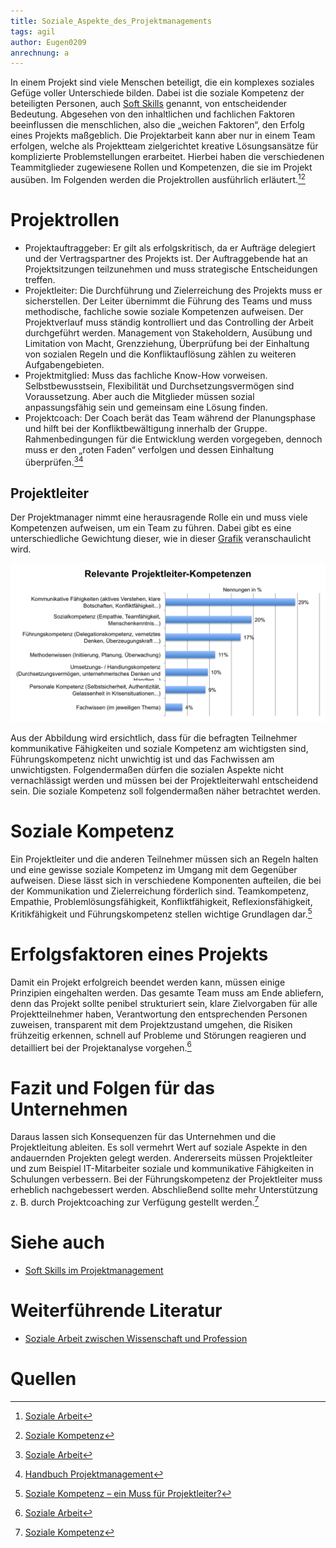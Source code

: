 ```yaml
---
title: Soziale_Aspekte_des_Projektmanagements
tags: agil
author: Eugen0209
anrechnung: a
---
```

In einem Projekt sind viele Menschen beteiligt, die ein komplexes soziales Gefüge voller Unterschiede bilden. Dabei ist die soziale Kompetenz der beteiligten Personen, auch [Soft Skills](Softskills_im_Projektmanagement.md) genannt, von entscheidender Bedeutung. Abgesehen von den inhaltlichen und fachlichen Faktoren beeinflussen die menschlichen, also die „weichen Faktoren“, den Erfolg eines Projekts maßgeblich. Die Projektarbeit kann aber nur in einem Team erfolgen, welche als Projektteam zielgerichtet kreative Lösungsansätze für komplizierte Problemstellungen erarbeitet. Hierbei haben die verschiedenen Teammitglieder zugewiesene Rollen und Kompetenzen, die sie im Projekt ausüben. Im Folgenden werden die Projektrollen ausführlich erläutert.[^1][^2]

# Projektrollen

*	Projektauftraggeber: Er gilt als erfolgskritisch, da er Aufträge delegiert und der Vertragspartner des Projekts ist. Der Auftraggebende hat an Projektsitzungen teilzunehmen und muss strategische Entscheidungen treffen.
*	Projektleiter: Die Durchführung und Zielerreichung des Projekts muss er sicherstellen. Der Leiter übernimmt die Führung des Teams und muss methodische, fachliche sowie soziale Kompetenzen aufweisen. Der Projektverlauf muss ständig kontrolliert und das Controlling der Arbeit durchgeführt werden. Management von Stakeholdern, Ausübung und Limitation von Macht, Grenzziehung, Überprüfung bei der Einhaltung von sozialen Regeln und die Konfliktauflösung zählen zu weiteren Aufgabengebieten.
*	Projektmitglied: Muss das fachliche Know-How vorweisen. Selbstbewusstsein, Flexibilität und Durchsetzungsvermögen sind Voraussetzung. Aber auch die Mitglieder müssen sozial anpassungsfähig sein und gemeinsam eine Lösung finden.
*	Projektcoach: Der Coach berät das Team während der Planungsphase und hilft bei der Konfliktbewältigung innerhalb der Gruppe. Rahmenbedingungen für die Entwicklung werden vorgegeben, dennoch muss er den „roten Faden“ verfolgen und dessen Einhaltung überprüfen.[^1][^3]


## Projektleiter

Der Projektmanager nimmt eine herausragende Rolle ein und muss viele Kompetenzen aufweisen, um ein Team zu führen. Dabei gibt es eine unterschiedliche Gewichtung dieser, wie in dieser [Grafik](https://pm-blog.com/2010/07/01/was-muss-ein-projektleiter-konnen/) veranschaulicht wird.

![Abbildung_2](Soziale_Aspekte_des_Projektmanagements/pl_kompetenzen.png)


Aus der Abbildung wird ersichtlich, dass für die befragten Teilnehmer kommunikative Fähigkeiten und soziale Kompetenz am wichtigsten sind, Führungskompetenz nicht unwichtig ist und das Fachwissen am unwichtigsten. Folgendermaßen dürfen die sozialen Aspekte nicht vernachlässigt werden und müssen bei der Projektleiterwahl entscheidend sein. Die soziale Kompetenz soll folgendermaßen näher betrachtet werden. 


# Soziale Kompetenz

Ein Projektleiter und die anderen Teilnehmer müssen sich an Regeln halten und eine gewisse soziale Kompetenz im Umgang mit dem Gegenüber aufweisen. Diese lässt sich in verschiedene Komponenten aufteilen, die bei der Kommunikation und Zielerreichung förderlich sind. Teamkompetenz, Empathie, Problemlösungsfähigkeit, Konfliktfähigkeit, Reflexionsfähigkeit, Kritikfähigkeit und Führungskompetenz stellen wichtige Grundlagen dar.[^4]

# Erfolgsfaktoren eines Projekts

Damit ein Projekt erfolgreich beendet werden kann, müssen einige Prinzipien eingehalten werden. Das gesamte Team muss am Ende abliefern, denn das Projekt sollte penibel strukturiert sein, klare Zielvorgaben für alle Projektteilnehmer haben, Verantwortung den entsprechenden Personen zuweisen, transparent mit dem Projektzustand umgehen, die Risiken frühzeitig erkennen, schnell auf Probleme und Störungen reagieren und detailliert bei der Projektanalyse vorgehen.[^1]

# Fazit und Folgen für das Unternehmen 

Daraus lassen sich Konsequenzen für das Unternehmen und die Projektleitung ableiten. Es soll vermehrt Wert auf soziale Aspekte in den andauernden Projekten gelegt werden. Andererseits müssen Projektleiter und zum Beispiel IT-Mitarbeiter soziale und kommunikative Fähigkeiten in Schulungen verbessern. Bei der Führungskompetenz der Projektleiter muss erheblich nachgebessert werden. Abschließend sollte mehr Unterstützung z. B. durch Projektcoaching zur Verfügung gestellt werden.[^2]


# Siehe auch

* [Soft Skills im Projektmanagement](Softskills_im_Projektmanagement.md)

# Weiterführende Literatur

* [Soziale Arbeit zwischen Wissenschaft und Profession](https://link.springer.com/content/pdf/10.1007%2F978-3-531-91741-2.pdf)

# Quellen

[^1]: [Soziale Arbeit](https://link.springer.com/content/pdf/10.1007%2F978-3-531-91741-2.pdf)
[^2]: [Soziale Kompetenz](https://www.grin.com/document/19189)
[^3]: [Handbuch Projektmanagement](https://link.springer.com/content/pdf/10.1007/978-3-662-57878-0.pdf)
[^4]: [Soziale Kompetenz – ein Muss für Projektleiter?](https://dieprojektmanager.com/soziale-kompetenz-ein-muss-fuer-projektleiter/)



